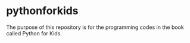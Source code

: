 # pythonforkids
The purpose of this repository is for the programming codes in the book called Python for Kids.
